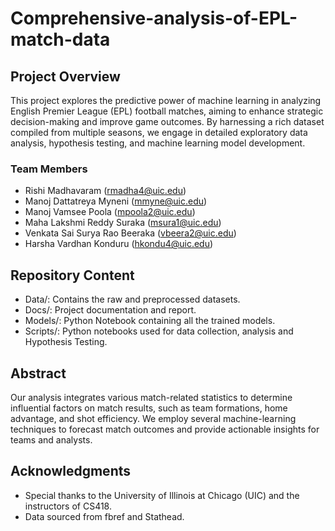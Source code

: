 # Comprehensive-analysis-of-EPL-match-data
## Project Overview

This project explores the predictive power of machine learning in analyzing English Premier League (EPL) football matches, aiming to enhance strategic decision-making and improve game outcomes. By harnessing a rich dataset compiled from multiple seasons, we engage in detailed exploratory data analysis, hypothesis testing, and machine learning model development.

### Team Members

* Rishi Madhavaram (rmadha4@uic.edu)
* Manoj Dattatreya Myneni (mmyne@uic.edu)
* Manoj Vamsee Poola (mpoola2@uic.edu)
* Maha Lakshmi Reddy Suraka (msura1@uic.edu)
* Venkata Sai Surya Rao Beeraka (vbeera2@uic.edu)
* Harsha Vardhan Konduru (hkondu4@uic.edu)

## Repository Content

* Data/: Contains the raw and preprocessed datasets.
* Docs/: Project documentation and report.
* Models/: Python Notebook containing all the trained models.
* Scripts/: Python notebooks used for data collection, analysis and Hypothesis Testing.

## Abstract

Our analysis integrates various match-related statistics to determine influential factors on match results, such as team formations, home advantage, and shot efficiency. We employ several machine-learning techniques to forecast match outcomes and provide actionable insights for teams and analysts.

## Acknowledgments
* Special thanks to the University of Illinois at Chicago (UIC) and the instructors of CS418.
* Data sourced from fbref and Stathead.
